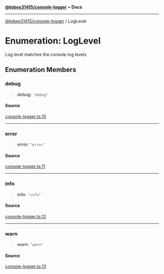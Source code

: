 [**@tobes31415/console-logger**](../README.md) • **Docs**

***

[@tobes31415/console-logger](../globals.md) / LogLevel

# Enumeration: LogLevel

Log level matches the console log levels

## Enumeration Members

### debug

> **debug**: `"debug"`

#### Source

[console-logger.ts:10](https://github.com/tobes31415/console-logger/blob/bd473304e43959621f0cdd9955fe885877f26fd3/src/console-logger.ts#L10)

***

### error

> **error**: `"error"`

#### Source

[console-logger.ts:11](https://github.com/tobes31415/console-logger/blob/bd473304e43959621f0cdd9955fe885877f26fd3/src/console-logger.ts#L11)

***

### info

> **info**: `"info"`

#### Source

[console-logger.ts:12](https://github.com/tobes31415/console-logger/blob/bd473304e43959621f0cdd9955fe885877f26fd3/src/console-logger.ts#L12)

***

### warn

> **warn**: `"warn"`

#### Source

[console-logger.ts:13](https://github.com/tobes31415/console-logger/blob/bd473304e43959621f0cdd9955fe885877f26fd3/src/console-logger.ts#L13)
